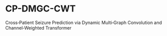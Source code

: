 # CP-DMGC-CWT
Cross‑Patient Seizure Prediction via Dynamic Multi‑Graph Convolution and Channel‑Weighted Transformer 
